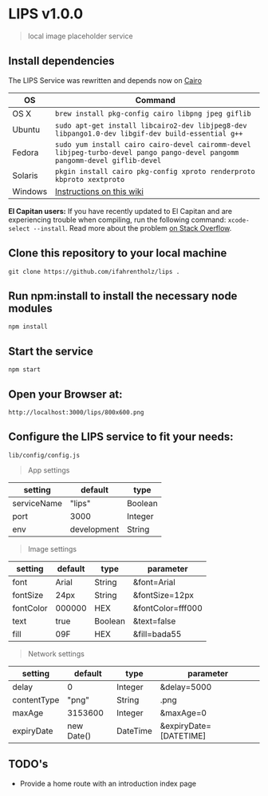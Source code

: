 # LIPS v1.0.0

> local image placeholder service

## Install dependencies 
The LIPS Service was rewritten and depends now on [Cairo](http://cairographics.org/)

OS | Command
----- | -----
OS X | `brew install pkg-config cairo libpng jpeg giflib`
Ubuntu | `sudo apt-get install libcairo2-dev libjpeg8-dev libpango1.0-dev libgif-dev build-essential g++`
Fedora | `sudo yum install cairo cairo-devel cairomm-devel libjpeg-turbo-devel pango pango-devel pangomm pangomm-devel giflib-devel`
Solaris | `pkgin install cairo pkg-config xproto renderproto kbproto xextproto`
Windows | [Instructions on this wiki](https://github.com/Automattic/node-canvas/wiki/Installation---Windows)

**El Capitan users:** If you have recently updated to El Capitan and are experiencing trouble when compiling, run the following command: `xcode-select --install`. Read more about the problem [on Stack Overflow](http://stackoverflow.com/a/32929012/148072).

## Clone this repository to your local machine

    git clone https://github.com/ifahrentholz/lips .


## Run npm:install to install the necessary node modules

    npm install


## Start the service

    npm start
    
    
## Open your Browser at:

    http://localhost:3000/lips/800x600.png


## Configure the LIPS service to fit your needs:
    lib/config/config.js

> App settings

| setting | default | type
| --------| ------- | ---- |
| serviceName | "lips" | Boolean |
| port | 3000 | Integer |
| env | development | String |


> Image settings

| setting | default | type | parameter |
| --------| ------- | ---- | ----------|
| font | Arial | String | &font=Arial |
| fontSize | 24px | String | &fontSize=12px |
| fontColor | 000000 | HEX | &fontColor=fff000 |
| text | true | Boolean | &text=false |
| fill | 09F | HEX | &fill=bada55 |

> Network settings

| setting | default | type | parameter |
| --------| ------- | ---- | ----------|
| delay | 0 | Integer | &delay=5000 |
| contentType | "png" | String | .png |
| maxAge | 3153600 | Integer | &maxAge=0 |
| expiryDate| new Date() | DateTime | &expiryDate=[DATETIME] |


## TODO's

* Provide a home route with an introduction index page

